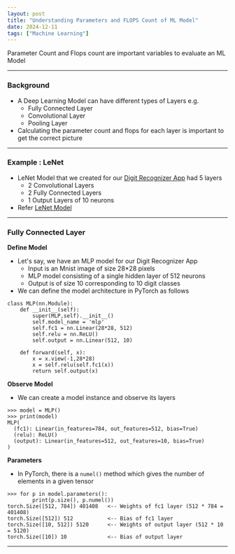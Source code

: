 ```yaml
---
layout: post
title: "Understanding Parameters and FLOPS Count of ML Model"
date: 2024-12-11
tags: ["Machine Learning"]
---
```


Parameter Count and Flops count are important variables to evaluate an ML Model

---

### Background

- A Deep Learning Model can have different types of Layers e.g.
    - Fully Connected Layer
    - Convolutional Layer
    - Pooling Layer
- Calculating the parameter count and flops for each layer is important to get the correct picture

---

### Example : LeNet

- LeNet Model that we created for our [Digit Recognizer App](https://gouherdanish.github.io/2024/12/09/digit-recognition.html) had 5 layers
    - 2 Convolutional Layers
    - 2 Fully Connected Layers
    - 1 Output Layers of 10 neurons
- Refer [LeNet Model](https://github.com/gouherdanish/mnist_classification/blob/main/model/lenet.py)

---

### Fully Connected Layer



**Define Model**
- Let's say, we have an MLP model for our Digit Recognizer App
    - Input is an Mnist image of size 28*28 pixels
    - MLP model consisting of a single hidden layer of 512 neurons
    - Output is of size 10 corresponding to 10 digit classes
- We can define the model architecture in PyTorch as follows

```
class MLP(nn.Module):
    def __init__(self):
        super(MLP,self).__init__()
        self.model_name = 'mlp'
        self.fc1 = nn.Linear(28*28, 512)
        self.relu = nn.ReLU()
        self.output = nn.Linear(512, 10)
    
    def forward(self, x):
        x = x.view(-1,28*28)
        x = self.relu(self.fc1(x))
        return self.output(x)
```

**Observe Model**
- We can create a model instance and observe its layers

```
>>> model = MLP()
>>> print(model)
MLP(
  (fc1): Linear(in_features=784, out_features=512, bias=True)
  (relu): ReLU()
  (output): Linear(in_features=512, out_features=10, bias=True)
)
```

**Parameters**
- In PyTorch, there is a `numel()` method which gives the number of elements in a given tensor

```
>>> for p in model.parameters():
        print(p.size(), p.numel())
torch.Size([512, 784]) 401408   <-- Weights of fc1 layer (512 * 784 = 401408)
torch.Size([512]) 512           <-- Bias of fc1 layer
torch.Size([10, 512]) 5120      <-- Weights of output layer (512 * 10 = 5120)
torch.Size([10]) 10             <-- Bias of output layer
```

---